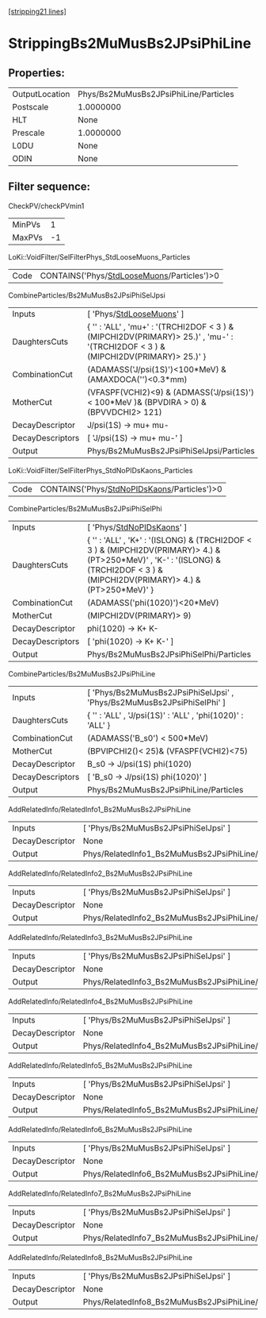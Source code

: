 [[stripping21 lines]](./stripping21-index)

# StrippingBs2MuMusBs2JPsiPhiLine

## Properties:

|                |                                       |
|----------------|---------------------------------------|
| OutputLocation | Phys/Bs2MuMusBs2JPsiPhiLine/Particles |
| Postscale      | 1.0000000                             |
| HLT            | None                                  |
| Prescale       | 1.0000000                             |
| L0DU           | None                                  |
| ODIN           | None                                  |

## Filter sequence:

CheckPV/checkPVmin1

|        |     |
|--------|-----|
| MinPVs | 1   |
| MaxPVs | -1  |

LoKi::VoidFilter/SelFilterPhys_StdLooseMuons_Particles

|      |                                                                                            |
|------|--------------------------------------------------------------------------------------------|
| Code | CONTAINS('Phys/[StdLooseMuons](./stripping21-commonparticles-stdloosemuons)/Particles')\>0 |

CombineParticles/Bs2MuMusBs2JPsiPhiSelJpsi

|                  |                                                                                                                                      |
|------------------|--------------------------------------------------------------------------------------------------------------------------------------|
| Inputs           | [ 'Phys/[StdLooseMuons](./stripping21-commonparticles-stdloosemuons)' ]                                                            |
| DaughtersCuts    | { '' : 'ALL' , 'mu+' : '(TRCHI2DOF \< 3 ) & (MIPCHI2DV(PRIMARY)\> 25.)' , 'mu-' : '(TRCHI2DOF \< 3 ) & (MIPCHI2DV(PRIMARY)\> 25.)' } |
| CombinationCut   | (ADAMASS('J/psi(1S)')\<100\*MeV) & (AMAXDOCA('')\<0.3\*mm)                                                                           |
| MotherCut        | (VFASPF(VCHI2)\<9) & (ADMASS('J/psi(1S)') \< 100\*MeV )& (BPVDIRA \> 0) & (BPVVDCHI2\> 121)                                          |
| DecayDescriptor  | J/psi(1S) -\> mu+ mu-                                                                                                                |
| DecayDescriptors | [ 'J/psi(1S) -\> mu+ mu-' ]                                                                                                        |
| Output           | Phys/Bs2MuMusBs2JPsiPhiSelJpsi/Particles                                                                                             |

LoKi::VoidFilter/SelFilterPhys_StdNoPIDsKaons_Particles

|      |                                                                                              |
|------|----------------------------------------------------------------------------------------------|
| Code | CONTAINS('Phys/[StdNoPIDsKaons](./stripping21-commonparticles-stdnopidskaons)/Particles')\>0 |

CombineParticles/Bs2MuMusBs2JPsiPhiSelPhi

|                  |                                                                                                                                                                                          |
|------------------|------------------------------------------------------------------------------------------------------------------------------------------------------------------------------------------|
| Inputs           | [ 'Phys/[StdNoPIDsKaons](./stripping21-commonparticles-stdnopidskaons)' ]                                                                                                              |
| DaughtersCuts    | { '' : 'ALL' , 'K+' : '(ISLONG) & (TRCHI2DOF \< 3 ) & (MIPCHI2DV(PRIMARY)\> 4.) & (PT\>250\*MeV)' , 'K-' : '(ISLONG) & (TRCHI2DOF \< 3 ) & (MIPCHI2DV(PRIMARY)\> 4.) & (PT\>250\*MeV)' } |
| CombinationCut   | (ADAMASS('phi(1020)')\<20\*MeV)                                                                                                                                                          |
| MotherCut        | (MIPCHI2DV(PRIMARY)\> 9)                                                                                                                                                                 |
| DecayDescriptor  | phi(1020) -\> K+ K-                                                                                                                                                                      |
| DecayDescriptors | [ 'phi(1020) -\> K+ K-' ]                                                                                                                                                              |
| Output           | Phys/Bs2MuMusBs2JPsiPhiSelPhi/Particles                                                                                                                                                  |

CombineParticles/Bs2MuMusBs2JPsiPhiLine

|                  |                                                                          |
|------------------|--------------------------------------------------------------------------|
| Inputs           | [ 'Phys/Bs2MuMusBs2JPsiPhiSelJpsi' , 'Phys/Bs2MuMusBs2JPsiPhiSelPhi' ] |
| DaughtersCuts    | { '' : 'ALL' , 'J/psi(1S)' : 'ALL' , 'phi(1020)' : 'ALL' }               |
| CombinationCut   | (ADAMASS('B_s0') \< 500\*MeV)                                            |
| MotherCut        | (BPVIPCHI2()\< 25)& (VFASPF(VCHI2)\<75)                                  |
| DecayDescriptor  | B_s0 -\> J/psi(1S) phi(1020)                                             |
| DecayDescriptors | [ 'B_s0 -\> J/psi(1S) phi(1020)' ]                                     |
| Output           | Phys/Bs2MuMusBs2JPsiPhiLine/Particles                                    |

AddRelatedInfo/RelatedInfo1_Bs2MuMusBs2JPsiPhiLine

|                 |                                                    |
|-----------------|----------------------------------------------------|
| Inputs          | [ 'Phys/Bs2MuMusBs2JPsiPhiSelJpsi' ]             |
| DecayDescriptor | None                                               |
| Output          | Phys/RelatedInfo1_Bs2MuMusBs2JPsiPhiLine/Particles |

AddRelatedInfo/RelatedInfo2_Bs2MuMusBs2JPsiPhiLine

|                 |                                                    |
|-----------------|----------------------------------------------------|
| Inputs          | [ 'Phys/Bs2MuMusBs2JPsiPhiSelJpsi' ]             |
| DecayDescriptor | None                                               |
| Output          | Phys/RelatedInfo2_Bs2MuMusBs2JPsiPhiLine/Particles |

AddRelatedInfo/RelatedInfo3_Bs2MuMusBs2JPsiPhiLine

|                 |                                                    |
|-----------------|----------------------------------------------------|
| Inputs          | [ 'Phys/Bs2MuMusBs2JPsiPhiSelJpsi' ]             |
| DecayDescriptor | None                                               |
| Output          | Phys/RelatedInfo3_Bs2MuMusBs2JPsiPhiLine/Particles |

AddRelatedInfo/RelatedInfo4_Bs2MuMusBs2JPsiPhiLine

|                 |                                                    |
|-----------------|----------------------------------------------------|
| Inputs          | [ 'Phys/Bs2MuMusBs2JPsiPhiSelJpsi' ]             |
| DecayDescriptor | None                                               |
| Output          | Phys/RelatedInfo4_Bs2MuMusBs2JPsiPhiLine/Particles |

AddRelatedInfo/RelatedInfo5_Bs2MuMusBs2JPsiPhiLine

|                 |                                                    |
|-----------------|----------------------------------------------------|
| Inputs          | [ 'Phys/Bs2MuMusBs2JPsiPhiSelJpsi' ]             |
| DecayDescriptor | None                                               |
| Output          | Phys/RelatedInfo5_Bs2MuMusBs2JPsiPhiLine/Particles |

AddRelatedInfo/RelatedInfo6_Bs2MuMusBs2JPsiPhiLine

|                 |                                                    |
|-----------------|----------------------------------------------------|
| Inputs          | [ 'Phys/Bs2MuMusBs2JPsiPhiSelJpsi' ]             |
| DecayDescriptor | None                                               |
| Output          | Phys/RelatedInfo6_Bs2MuMusBs2JPsiPhiLine/Particles |

AddRelatedInfo/RelatedInfo7_Bs2MuMusBs2JPsiPhiLine

|                 |                                                    |
|-----------------|----------------------------------------------------|
| Inputs          | [ 'Phys/Bs2MuMusBs2JPsiPhiSelJpsi' ]             |
| DecayDescriptor | None                                               |
| Output          | Phys/RelatedInfo7_Bs2MuMusBs2JPsiPhiLine/Particles |

AddRelatedInfo/RelatedInfo8_Bs2MuMusBs2JPsiPhiLine

|                 |                                                    |
|-----------------|----------------------------------------------------|
| Inputs          | [ 'Phys/Bs2MuMusBs2JPsiPhiSelJpsi' ]             |
| DecayDescriptor | None                                               |
| Output          | Phys/RelatedInfo8_Bs2MuMusBs2JPsiPhiLine/Particles |

